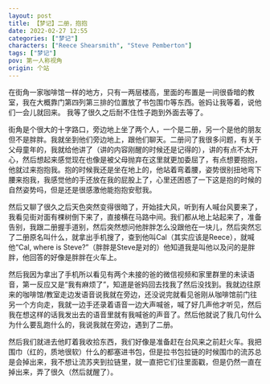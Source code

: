 ```yaml
---
layout: post
title: 【梦记】二册，抱抱
date: 2022-02-27 12:55
categories: ["梦记"]
characters: ["Reece Shearsmith", "Steve Pemberton"]
tags: ["梦记"]
pov: 第一人称视角
origin: 个站
---
```


在街角一家咖啡馆一样的地方，只有一两层楼高，里面的布置是一间很昏暗的教室，我在大概靠门第四列第三排的位置放了书包围巾等东西。爸妈让我等着，说他们一会儿就回来。 我等了很久之后耐不住性子跑到外面去等了。

街角是个很大的十字路口，旁边地上坐了两个人，一个是二册，另一个是他的朋友但不是胖胖。我就坐到他们旁边地上，跟他们聊天。二册问了我很多问题，有关于父母童年的，我就给他讲了（讲的内容刚醒的时候还是记得的），讲的有点不太开心，然后想起来感觉现在也像是被父母抛弃在这里就更加委屈了，有点想要抱抱，他就过来抱抱我。抱的时候我还是坐在地上的，他站着弯着腰，姿势很别扭地弯下腰来抱我，我感觉他的手还放在我的屁股上了，心里还困惑了一下这是抱的时候的自然姿势吗，但是还是很感激他能抱抱安慰我。

 然后又聊了很久之后天色突然变得很暗了，开始挂大风，听到有人喊台风要来了，我看见街对面有棵树倒下来了，直接横在马路中间。我们都从地上站起来了，准备告别，我跟二册握手道别，然后突然想问他胖胖怎么没跟他在一块儿，然后突然忘了二册原名叫什么，就拿出手机搜了，查到他叫Cal（其实应该是Reece），就喊他“Cal, where is Steve?”（胖胖是Steve是对的）他知道我是叫他以及问的是胖胖，他回答的好像是胖胖在火车上。

然后我因为拿出了手机所以看见有两个未接的爸的微信视频和家里群里的未读语音，第一反应又是“我有麻烦了”，知道是爸妈回去找我了然后没找到。我就边往原来的咖啡馆/教室走边发语音说我就在旁边，还没说完就看见爸刚从咖啡馆前门往另一个方向走，我就一边手还录着语音一边大声喊爸，喊了好几声他才听见，然后我在想这样的话我发出去的语音里就有我喊爸的声音了。然后他就说了我几句什么为什么要乱跑什么的，我说我就在旁边，遇到了二册。

然后我们就进去他盯着我收拾东西，我们好像是准备赶在台风来之前赶火车。我把围巾（红的，质地很软）什么的都塞进书包，但是拉书包拉链的时候围巾的流苏总是会掉出来，我不想让流苏夹到拉链里，就一直把它们往里面戳，但是仍然一直在掉出来，弄了很久（然后就醒了）。
